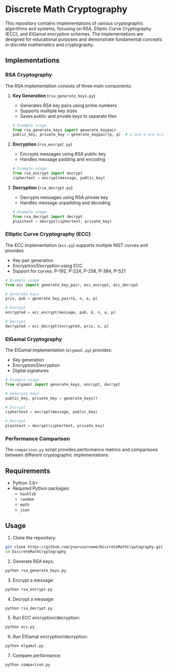 # Discrete Math Cryptography

This repository contains implementations of various cryptographic algorithms and systems, focusing on RSA, Elliptic Curve Cryptography (ECC), and ElGamal encryption schemes. The implementations are designed for educational purposes and demonstrate fundamental concepts in discrete mathematics and cryptography.

## Implementations

### RSA Cryptography
The RSA implementation consists of three main components:

1. **Key Generation** (`rsa_generate_keys.py`)
   - Generates RSA key pairs using prime numbers
   - Supports multiple key sizes
   - Saves public and private keys to separate files
   ```python
   # Example usage
   from rsa_generate_keys import generate_keypair
   public_key, private_key = generate_keypair(p, q)  # p and q are prime numbers
   ```

2. **Encryption** (`rsa_encrypt.py`)
   - Encrypts messages using RSA public key
   - Handles message padding and encoding
   ```python
   # Example usage
   from rsa_encrypt import encrypt
   ciphertext = encrypt(message, public_key)
   ```

3. **Decryption** (`rsa_decrypt.py`)
   - Decrypts messages using RSA private key
   - Handles message unpadding and decoding
   ```python
   # Example usage
   from rsa_decrypt import decrypt
   plaintext = decrypt(ciphertext, private_key)
   ```

### Elliptic Curve Cryptography (ECC)
The ECC implementation (`ecc.py`) supports multiple NIST curves and provides:

- Key pair generation
- Encryption/Decryption using ECC
- Support for curves: P-192, P-224, P-256, P-384, P-521
```python
# Example usage
from ecc import generate_key_pair, ecc_encrypt, ecc_decrypt

# Generate keys
priv, pub = generate_key_pair(G, n, a, p)

# Encrypt
encrypted = ecc_encrypt(message, pub, G, n, a, p)

# Decrypt
decrypted = ecc_decrypt(encrypted, priv, a, p)
```

### ElGamal Cryptography
The ElGamal implementation (`elgamal.py`) provides:

- Key generation
- Encryption/Decryption
- Digital signatures
```python
# Example usage
from elgamal import generate_keys, encrypt, decrypt

# Generate keys
public_key, private_key = generate_keys()

# Encrypt
ciphertext = encrypt(message, public_key)

# Decrypt
plaintext = decrypt(ciphertext, private_key)
```

### Performance Comparison
The `comparison.py` script provides performance metrics and comparisons between different cryptographic implementations.

## Requirements

- Python 3.6+
- Required Python packages:
  - `hashlib`
  - `random`
  - `math`
  - `json`

## Usage

1. Clone the repository:
```bash
git clone https://github.com/yourusername/DiscreteMathCryptography.git
cd DiscreteMathCryptography
```

2. Generate RSA keys:
```bash
python rsa_generate_keys.py
```

3. Encrypt a message:
```bash
python rsa_encrypt.py
```

4. Decrypt a message:
```bash
python rsa_decrypt.py
```

5. Run ECC encryption/decryption:
```bash
python ecc.py
```

6. Run ElGamal encryption/decryption:
```bash
python elgamal.py
```

7. Compare performance:
```bash
python comparison.py
```
